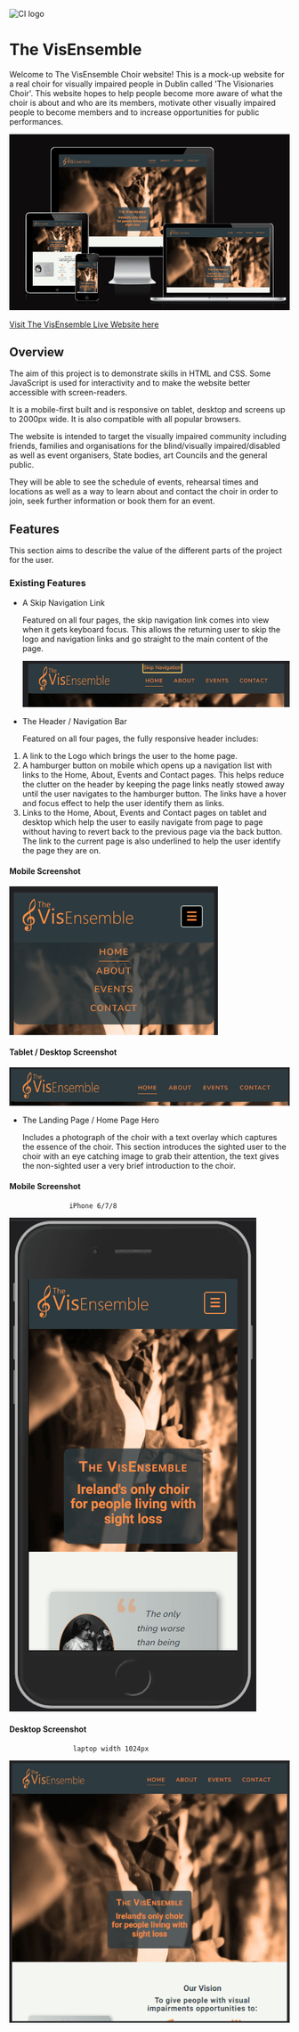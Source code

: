 ![CI logo](https://codeinstitute.s3.amazonaws.com/fullstack/ci_logo_small.png)

# The VisEnsemble

Welcome to The VisEnsemble Choir website! This is a mock-up website for a real choir for visually impaired people in Dublin called 'The Visionaries Choir'.  This website hopes to help people become more aware of what the choir is about and who are its members, motivate other visually impaired people to become members and to increase opportunities for public performances.

![Website responsiveness on multiple screen sizes](assets/documentation/responsiveness.png)

[Visit The VisEnsemble Live Website here](https://monipar.github.io/the-visensemble/)

## Overview

The aim of this project is to demonstrate skills in HTML and CSS.  Some JavaScript is used for interactivity and to make the website better accessible with screen-readers.

It is a mobile-first built and is responsive on tablet, desktop and screens up to 2000px wide. It is also compatible with all popular browsers. 

The website is intended to target the visually impaired community including friends, families and organisations for the blind/visually impaired/disabled as well as event organisers, State bodies, art Councils and the general public. 

They will be able to see the schedule of events, rehearsal times and locations as well as a way to learn about and contact the choir in order to join, seek further information or book them for an event. 

## Features

This section aims to describe the value of the different parts of the project for the user.

### Existing Features

* A Skip Navigation Link
  
  Featured on all four pages, the skip navigation link comes into view when it gets keyboard focus.  This allows the returning user to skip the logo and navigation links and go straight to the main content of the page.

  ![Skip Navigation Button in Focus](assets/documentation/tabdesk-skipnav.png)

* The Header / Navigation Bar

  Featured on all four pages, the fully responsive header includes:

1. A link to the Logo which brings the user to the home page.
2. A hamburger button on mobile which opens up a navigation list with links to the Home, About, Events and Contact pages. This helps reduce the clutter on the header by keeping the page links neatly stowed away until the user navigates to the hamburger button. The links have a hover and focus effect to help the user identify them as links. 
3. Links to the Home, About, Events and Contact pages on tablet and desktop which help the user to easily navigate from page to page without having to revert back to the previous page via the back button. The link to the current page is also underlined to help the user identify the page they are on. 

#### Mobile Screenshot
![Header Open Navigation on Mobile](assets/documentation/mob-nav-open.png)

#### Tablet / Desktop Screenshot
![Header Navigation Links on Tablet and Desktop](assets/documentation/tabdesk-header.png)

* The Landing Page / Home Page Hero

  Includes a photograph of the choir with a text overlay which captures the essence of the choir.  This section introduces the sighted user to the choir with an eye catching image to grab their attention, the text gives the non-sighted user a very brief introduction to the choir.

#### Mobile Screenshot
                   iPhone 6/7/8 
![Home page header and hero image with text overlay](assets/documentation/mob-home-hero.png)

#### Desktop Screenshot
                    laptop width 1024px 
![Home page header and hero image with text overlay](assets/documentation/lap-home-hero.png)

